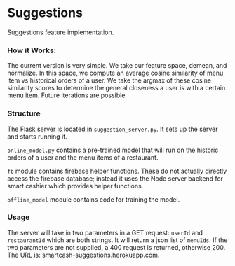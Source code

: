 # Suggestions 
Suggestions feature implementation.

### How it Works:
The current version is very simple. We take our feature space, demean,
 and normalize. In this space, we compute an average cosine similarity 
 of menu item vs historical orders of a user. We take the argmax of 
 these cosine similarity scores to determine the general closeness a 
 user is with a certain menu item. Future iterations are possible.

### Structure
The Flask server is located in `suggestion_server.py`. It sets up the 
server and starts running it.

`online_model.py` contains a pre-trained model that will run on the 
historic orders of a user and the menu items of a restaurant.

`fb` module contains firebase helper functions. These do not actually
directly access the firebase database; instead it uses the Node server
backend for smart cashier which provides helper functions.

`offline_model` module contains code for training the model.

### Usage
The server will take in two parameters in 
a GET request: `userId` and `restaurantId` 
which are both strings. It will return a json list of `menuIds`. If
the two parameters are not supplied, a 400 request is returned, otherwise
200. The URL is: smartcash-suggestions.herokuapp.com.
